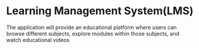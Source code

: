 # Learning Management System(LMS)
 The application will provide an educational platform  where users can browse different subjects, explore modules within those subjects, and watch  educational videos
